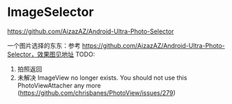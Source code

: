# ImageSelector
https://github.com/AizazAZ/Android-Ultra-Photo-Selector

一个图片选择的东东：参考 https://github.com/AizazAZ/Android-Ultra-Photo-Selector，效果图见地址
  TODO:
  1. 拍照返回
  2. 未解决 ImageView no longer exists. You should not use this PhotoViewAttacher any more (https://github.com/chrisbanes/PhotoView/issues/279)
